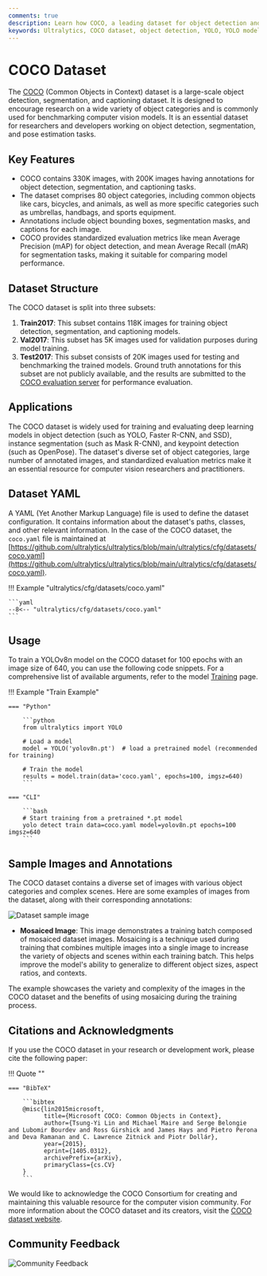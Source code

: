 ```yaml
---
comments: true
description: Learn how COCO, a leading dataset for object detection and segmentation, integrates with Ultralytics. Discover ways to use it for training YOLO models.
keywords: Ultralytics, COCO dataset, object detection, YOLO, YOLO model training, image segmentation, computer vision, deep learning models
---
```


# COCO Dataset

The [COCO](https://cocodataset.org/#home) (Common Objects in Context) dataset is a large-scale object detection, segmentation, and captioning dataset. It is designed to encourage research on a wide variety of object categories and is commonly used for benchmarking computer vision models. It is an essential dataset for researchers and developers working on object detection, segmentation, and pose estimation tasks.

## Key Features

- COCO contains 330K images, with 200K images having annotations for object detection, segmentation, and captioning tasks.
- The dataset comprises 80 object categories, including common objects like cars, bicycles, and animals, as well as more specific categories such as umbrellas, handbags, and sports equipment.
- Annotations include object bounding boxes, segmentation masks, and captions for each image.
- COCO provides standardized evaluation metrics like mean Average Precision (mAP) for object detection, and mean Average Recall (mAR) for segmentation tasks, making it suitable for comparing model performance.

## Dataset Structure

The COCO dataset is split into three subsets:

1. **Train2017**: This subset contains 118K images for training object detection, segmentation, and captioning models.
2. **Val2017**: This subset has 5K images used for validation purposes during model training.
3. **Test2017**: This subset consists of 20K images used for testing and benchmarking the trained models. Ground truth annotations for this subset are not publicly available, and the results are submitted to the [COCO evaluation server](https://codalab.lisn.upsaclay.fr/competitions/7384) for performance evaluation.

## Applications

The COCO dataset is widely used for training and evaluating deep learning models in object detection (such as YOLO, Faster R-CNN, and SSD), instance segmentation (such as Mask R-CNN), and keypoint detection (such as OpenPose). The dataset's diverse set of object categories, large number of annotated images, and standardized evaluation metrics make it an essential resource for computer vision researchers and practitioners.

## Dataset YAML

A YAML (Yet Another Markup Language) file is used to define the dataset configuration. It contains information about the dataset's paths, classes, and other relevant information. In the case of the COCO dataset, the `coco.yaml` file is maintained at [https://github.com/ultralytics/ultralytics/blob/main/ultralytics/cfg/datasets/coco.yaml](https://github.com/ultralytics/ultralytics/blob/main/ultralytics/cfg/datasets/coco.yaml).

!!! Example "ultralytics/cfg/datasets/coco.yaml"

    ```yaml
    --8<-- "ultralytics/cfg/datasets/coco.yaml"
    ```

## Usage

To train a YOLOv8n model on the COCO dataset for 100 epochs with an image size of 640, you can use the following code snippets. For a comprehensive list of available arguments, refer to the model [Training](../../modes/train.md) page.

!!! Example "Train Example"

    === "Python"

        ```python
        from ultralytics import YOLO

        # Load a model
        model = YOLO('yolov8n.pt')  # load a pretrained model (recommended for training)

        # Train the model
        results = model.train(data='coco.yaml', epochs=100, imgsz=640)
        ```

    === "CLI"

        ```bash
        # Start training from a pretrained *.pt model
        yolo detect train data=coco.yaml model=yolov8n.pt epochs=100 imgsz=640
        ```

## Sample Images and Annotations

The COCO dataset contains a diverse set of images with various object categories and complex scenes. Here are some examples of images from the dataset, along with their corresponding annotations:

![Dataset sample image](https://user-images.githubusercontent.com/26833433/236811818-5b566576-1e92-42fa-9462-4b6a848abe89.jpg)

- **Mosaiced Image**: This image demonstrates a training batch composed of mosaiced dataset images. Mosaicing is a technique used during training that combines multiple images into a single image to increase the variety of objects and scenes within each training batch. This helps improve the model's ability to generalize to different object sizes, aspect ratios, and contexts.

The example showcases the variety and complexity of the images in the COCO dataset and the benefits of using mosaicing during the training process.

## Citations and Acknowledgments

If you use the COCO dataset in your research or development work, please cite the following paper:

!!! Quote ""

    === "BibTeX"

        ```bibtex
        @misc{lin2015microsoft,
              title={Microsoft COCO: Common Objects in Context},
              author={Tsung-Yi Lin and Michael Maire and Serge Belongie and Lubomir Bourdev and Ross Girshick and James Hays and Pietro Perona and Deva Ramanan and C. Lawrence Zitnick and Piotr Dollár},
              year={2015},
              eprint={1405.0312},
              archivePrefix={arXiv},
              primaryClass={cs.CV}
        }
        ```

We would like to acknowledge the COCO Consortium for creating and maintaining this valuable resource for the computer vision community. For more information about the COCO dataset and its creators, visit the [COCO dataset website](https://cocodataset.org/#home).

## Community Feedback

![Community Feedback](https://github.com/RizwanMunawar/RizwanMunawar/assets/62513924/3b4c3c1b-be2d-427b-a816-5f515b5cb12c)